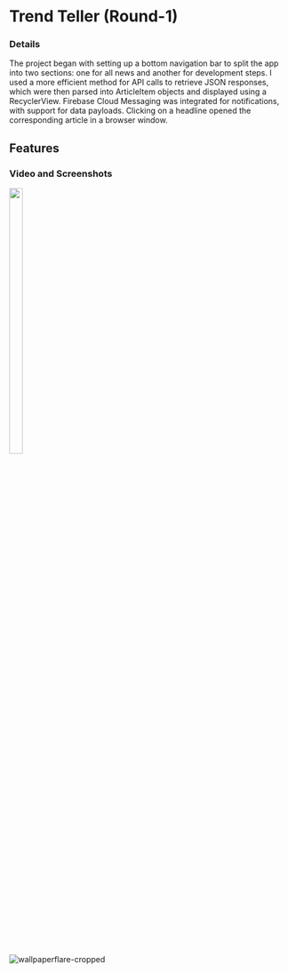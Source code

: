# Trend Teller (Round-1)


### Details
The project began with setting up a bottom navigation bar to split the app into two sections: one for all news and another for development steps. I used a more efficient method for API calls to retrieve JSON responses, which were then parsed into ArticleItem objects and displayed using a RecyclerView. Firebase Cloud Messaging was integrated for notifications, with support for data payloads. Clicking on a headline opened the corresponding article in a browser window.

## Features



### Video and Screenshots

<p float="center">
  
<img src="https://user-images.githubusercontent.com/101611806/191412103-202a85a5-1afc-4b09-abfc-db93ba24f50e.png" width=22% height=35%>

![wallpaperflare-cropped](https://github.com/555Durgesh/Trend/assets/101611806/4c2f89e9-0ed9-46a2-91fc-ed446076a293)

</p>


